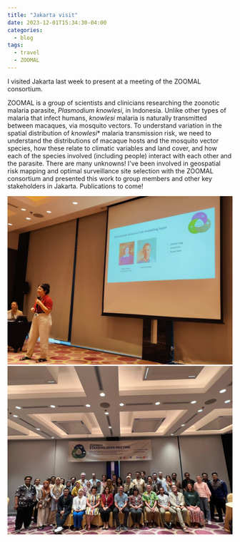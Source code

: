 ```yaml
---
title: "Jakarta visit"
date: 2023-12-01T15:34:30-04:00
categories:
  - blog
tags:
  - travel
  - ZOOMAL
---
```


I visited Jakarta last week to present at a meeting of the ZOOMAL consortium. 

ZOOMAL is a group of scientists and clinicians researching the zoonotic malaria parasite, *Plasmodium knowlesi*, in Indonesia. Unlike other types of malaria that infect humans, *knowlesi* malaria is naturally transmitted between macaques, via mosquito vectors. To understand variation in the spatial distribution of *knowlesi*</i>* malaria transmission risk, we need to understand the distributions of macaque hosts and the mosquito vector species, how these relate to climatic variables and land cover, and how each of the species involved (including people) interact with each other and the parasite. There are many unknowns! I've been involved in geospatial risk mapping and optimal surveillance site selection with the ZOOMAL consortium and presented this work to group members and other key stakeholders in Jakarta. Publications to come!

![action_shot](/assets/images/jakarta_action_shot.jpg)
![group](/assets/images/jakarta_group.jpeg)
    
